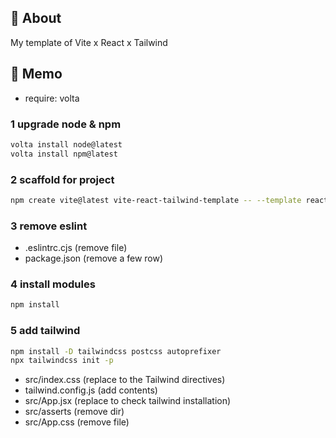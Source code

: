 ## 🚀 About

My template of Vite x React x Tailwind

## 📝 Memo

- require: volta

### 1 upgrade node & npm

```sh
volta install node@latest
volta install npm@latest
```

### 2 scaffold for project

```sh
npm create vite@latest vite-react-tailwind-template -- --template react
```

### 3 remove eslint

- .eslintrc.cjs (remove file)
- package.json (remove a few row)

### 4 install modules

```sh
npm install
```

### 5 add tailwind

```sh
npm install -D tailwindcss postcss autoprefixer
npx tailwindcss init -p
```

- src/index.css (replace to the Tailwind directives)
- tailwind.config.js (add contents)
- src/App.jsx (replace to check tailwind installation)
- src/asserts (remove dir)
- src/App.css (remove file)
